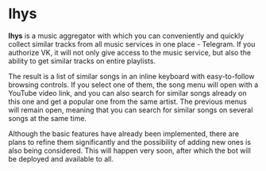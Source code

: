 # Ihys

**Ihys** is a music aggregator with which you can conveniently and quickly collect similar tracks from all music services in one place - Telegram. If you authorize VK, it will not only give access to the music service, but also the ability to get similar tracks on entire playlists.

The result is a list of similar songs in an inline keyboard with easy-to-follow browsing controls. If you select one of them, the song menu will open with a YouTube video link, and you can also search for similar songs already on this one and get a popular one from the same artist. The previous menus will remain open, meaning that you can search for similar songs on several songs at the same time.

Although the basic features have already been implemented, there are plans to refine them significantly and the possibility of adding new ones is also being considered. This will happen very soon, after which the bot will be deployed and available to all.
